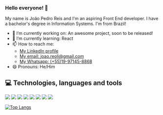 ### Hello everyone! 👋

My name is João Pedro Reis and I'm an aspiring Front End developer. I have a bachelor's degree in Information Systems. I'm from Brazil!
- 🔭 I’m currently working on: An awesome project, soon to be released!
- 🌱 I’m currently learning: React
- 📫 How to reach me: 
  - [My LinkedIn profile](https://www.linkedin.com/in/joaoreoli/)
  - [My email: joao.reoli@gmail.com](mailto:joao.reoli@gmail.com) 
  - [My Whatsapp: (+55)19-97145-8868](tel:5519971458868)
- 😄 Pronouns: He/Him



## 💻 Technologies, languages and tools

![](https://img.shields.io/badge/Language-Javascript-informational?style=flat&logo=Javascript&logoColor=white&color=2bbc8a) 
![](https://img.shields.io/badge/Language-CSS-informational?style=flat&logo=CSS3&logoColor=white&color=2bbc8a)
![](https://img.shields.io/badge/Language-HTML-informational?style=flat&logo=HTML5&logoColor=white&color=2bbc8a)
![](https://img.shields.io/badge/Language-CSharp-informational?style=flat&logo=C-Sharp&logoColor=white&color=2bbc8a)
![](https://img.shields.io/badge/Framework-Vue-informational?style=flat&logo=Vue.js&logoColor=white&color=2bbc8a)
![](https://img.shields.io/badge/DBMS-MySQL-informational?style=flat&logo=MySQL&logoColor=white&color=2bbc8a)
![](https://img.shields.io/badge/Tool-Sass-informational?style=flat&logo=Sass&logoColor=white&color=2bbc8a)
![](https://img.shields.io/badge/Tool-Atom-informational?style=flat&logo=Atom&logoColor=white&color=2bbc8a)

[![Top Langs](https://github-readme-stats.vercel.app/api/top-langs/?username=Jojoreoli&hide=C%23&layout=compact&theme=vue)](https://github.com/anuraghazra/github-readme-stats)
